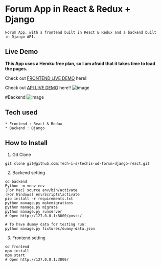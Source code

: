 # Forum App in React & Redux + Django

```
Forum App, with a frontend built in React & Redux and a backend built in Django API.
```

## Live Demo

**This App uses a Heroku free plan, so I am afraid that it takes time to load the pages.**

Check out [FRONTEND LIVE DEMO](https://symantic-frontend.herokuapp.com/) here!!

Check out [API LIVE DEMO](https://forum-prod-api.herokuapp.com/) here!!
![image](https://user-images.githubusercontent.com/95646459/146615731-cbc97b72-96b7-451c-9f8a-a532a5862276.png)


#Backend 
![image](https://user-images.githubusercontent.com/95646459/146840250-c675df5f-4e0a-41d7-9a0a-7ee40cdc22e1.png)


## Tech used

```
* Frontend : React & Redux
* Backend : Django
```

## How to Install

1. Git Clone

```
git clone git@github.com:Tech-i-s/techis-wd-forum-django-react.git
```

2. Backend setting

```
cd backend
Python -m venv env
(For Mac) source env/bin/activate
(For Windows) env/Scripts\activate
pip install -r requirements.txt
python manage.py makemigrations
python manage.py migrate
python manage.py runserver
# Open http://127.0.0.1:8000/posts/

# To have dummy data for testing run:
python manage.py fixtures/dummy-data.json
```

3. Frontend setting

```
cd frontend
npm install
npm start
# Open http://127.0.0.1:3000/
```
